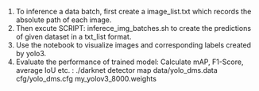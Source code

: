 1. To inference a data batch, first create a image_list.txt which records the absolute path of each image.
2. Then excute SCRIPT: inferece_img_batches.sh to create the predictions of given dataset in a txt_list format.
3. Use the notebook to visualize images and corresponding labels created by yolo3.
4. Evaluate the performance of trained model: Calculate mAP, F1-Score, average IoU etc. :
./darknet detector map data/yolo_dms.data cfg/yolo_dms.cfg my_yolov3_8000.weights
